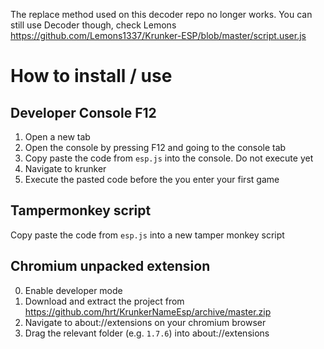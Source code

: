The replace method used on this decoder repo no longer works. You can still use Decoder though, check Lemons https://github.com/Lemons1337/Krunker-ESP/blob/master/script.user.js

# How to install / use
## Developer Console F12
1. Open a new tab
2. Open the console by pressing F12 and going to the console tab
3. Copy paste the code from `esp.js` into the console. Do not execute yet
4. Navigate to krunker
5. Execute the pasted code before the you enter your first game

## Tampermonkey script
Copy paste the code from `esp.js` into a new tamper monkey script

## Chromium unpacked extension
0. Enable developer mode
1. Download and extract the project from https://github.com/hrt/KrunkerNameEsp/archive/master.zip
2. Navigate to about://extensions on your chromium browser
3. Drag the relevant folder (e.g. `1.7.6`) into about://extensions
